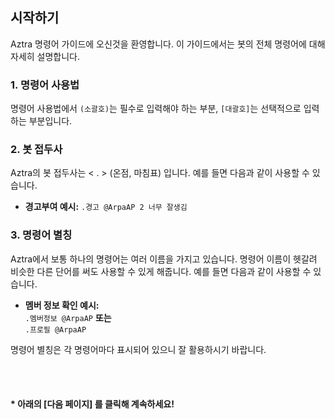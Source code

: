 ## 시작하기
Aztra 명령어 가이드에 오신것을 환영합니다. 이 가이드에서는 봇의 전체 명령어에 대해 자세히 설명합니다.

### 1. 명령어 사용법
명령어 사용법에서 `(소괄호)`는 필수로 입력해야 하는 부분, `[대괄호]`는 선택적으로 입력하는 부분입니다.

### 2. 봇 접두사
Aztra의 봇 접두사는 < . > (온점, 마침표) 입니다. 예를 들면 다음과 같이 사용할 수 있습니다.

- **경고부여 예시:** `.경고 @ArpaAP 2 너무 잘생김`

### 3. 명령어 별칭
Aztra에서 보통 하나의 명령어는 여러 이름을 가지고 있습니다. 명령어 이름이 헷갈려 비슷한 다른 단어를 써도 사용할 수 있게 해줍니다. 예를 들면 다음과 같이 사용할 수 있습니다.

- **멤버 정보 확인 예시:**   
  `.멤버정보 @ArpaAP` **또는**   
  `.프로필 @ArpaAP`

명령어 별칭은 각 명령어마다 표시되어 있으니 잘 활용하시기 바랍니다.

</br>
</br>

#### * 아래의 \[다음 페이지] 를 클릭해 계속하세요!